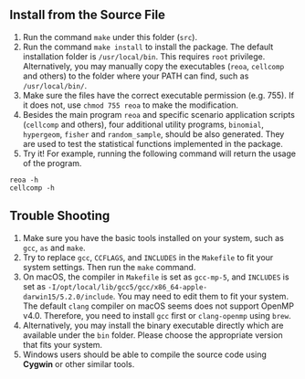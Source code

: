 ## Install from the Source File
1. Run the command `make` under this folder (`src`).
2. Run the command `make install` to install the package. The default installation folder is `/usr/local/bin`. This requires `root` privilege. Alternatively, you may manually copy the executables (`reoa`, `cellcomp` and others) to the folder where your PATH can find, such as `/usr/local/bin/`.
3. Make sure the files have the correct executable permission (e.g. 755).  If it does not, use `chmod 755 reoa` to make the modification.
4. Besides the main program `reoa` and specific scenario application scripts (`cellcomp` and others), four additional utility programs, `binomial`, `hypergeom`, `fisher` and `random_sample`, should be also generated. They are used to test the statistical functions implemented in the package.  
5. Try it! For example, running the following command will return the usage of the program. 

```
reoa -h
cellcomp -h
```


## Trouble Shooting
1. Make sure you have the basic tools installed on your system, such as `gcc`, `as` and `make`.
2. Try to replace `gcc`, `CCFLAGS`, and `INCLUDES` in the `Makefile` to fit your system settings. Then run the `make` command.
3. On macOS, the compiler in `Makefile` is set as `gcc-mp-5`, and `INCLUDES` is set as `-I/opt/local/lib/gcc5/gcc/x86_64-apple-darwin15/5.2.0/include`. You may need to edit them to fit your system. The default `clang` compiler on macOS seems does not support OpenMP v4.0. Therefore, you need to install `gcc` first or `clang-openmp` using `brew`. 
4. Alternatively, you may install the binary executable directly which are available under the `bin` folder. Please choose the appropriate version that fits your system.  
5. Windows users should be able to compile the source code using **Cygwin** or other similar tools.        

